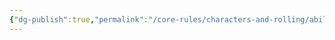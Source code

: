 ```yaml
---
{"dg-publish":true,"permalink":"/core-rules/characters-and-rolling/ability-check-combinations/vitality-vitality/"}
---
```


